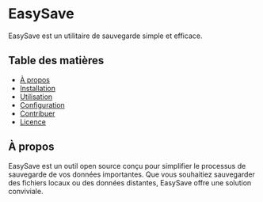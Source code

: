 # EasySave

EasySave est un utilitaire de sauvegarde simple et efficace.

## Table des matières

- [À propos](#à-propos)
- [Installation](#installation)
- [Utilisation](#utilisation)
- [Configuration](#configuration)
- [Contribuer](#contribuer)
- [Licence](#licence)

## À propos

EasySave est un outil open source conçu pour simplifier le processus de sauvegarde de vos données importantes. Que vous souhaitiez sauvegarder des fichiers locaux ou des données distantes, EasySave offre une solution conviviale.
